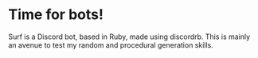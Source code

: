 **Time for bots!**
==================

Surf is a Discord bot, based in Ruby, made using discordrb.
This is mainly an avenue to test my random and procedural generation skills.
